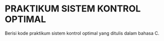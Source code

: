 # PRAKTIKUM SISTEM KONTROL OPTIMAL

Berisi kode praktikum sistem kontrol optimal yang ditulis dalam bahasa C.
